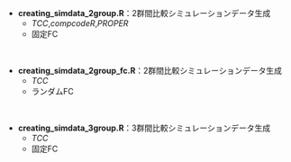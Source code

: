 - **creating_simdata_2group.R**：2群間比較シミュレーションデータ生成
  - *TCC*,*compcodeR*,*PROPER*
  - 固定FC

<br>

- **creating_simdata_2group_fc.R**：2群間比較シミュレーションデータ生成
  - *TCC*
  - ランダムFC

<br>

- **creating_simdata_3group.R**：3群間比較シミュレーションデータ生成
  - *TCC*
  - 固定FC